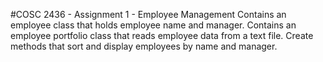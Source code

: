 #COSC 2436 - Assignment 1 - Employee Management
Contains an employee class that holds employee name and manager.
Contains an employee portfolio class that reads employee data from a text file.
Create methods that sort and display employees by name and manager.
